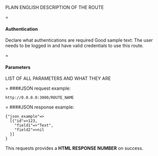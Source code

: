 PLAIN ENGLISH DESCRIPTION OF THE ROUTE

=
#### Authentication

Declare what authentications are required
Good sample text: The user needs to be logged in and have valid credentials to use this route.

=
#### Parameters

LIST OF ALL PARAMETERS AND WHAT THEY ARE

=
####JSON request example:
```
http://0.0.0.0:3000/ROUTE_NAME
```

=
####JSON response example:

```
{"json_example"=>
  [{"id"=>123,
    "field1"=>"Text",
    "field2"=>nil
  }]
}
```

This requests provides a <strong>HTML RESPONSE NUMBER</strong> on success.